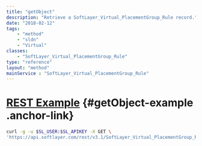 ```yaml
---
title: "getObject"
description: "Retrieve a SoftLayer_Virtual_PlacementGroup_Rule record."
date: "2018-02-12"
tags:
    - "method"
    - "sldn"
    - "Virtual"
classes:
    - "SoftLayer_Virtual_PlacementGroup_Rule"
type: "reference"
layout: "method"
mainService : "SoftLayer_Virtual_PlacementGroup_Rule"
---
```


# [REST Example](#getObject-example) <a href="/article/rest/"><i class="fas fa-question"></i></a> {#getObject-example .anchor-link} 
```bash
curl -g -u $SL_USER:$SL_APIKEY -X GET \
'https://api.softlayer.com/rest/v3.1/SoftLayer_Virtual_PlacementGroup_Rule/{SoftLayer_Virtual_PlacementGroup_RuleID}/getObject'
```
